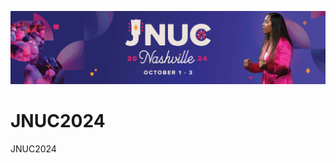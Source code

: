 ![JNUC](https://github.com/motionbug/JNUC2024/blob/master/img/jnucheader.jpg?raw=true)
# JNUC2024
JNUC2024
